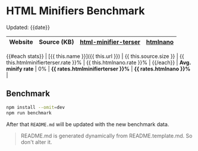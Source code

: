# HTML Minifiers Benchmark

Updated: {{date}}

[html-minifier-terser]: https://www.npmjs.com/package/html-minifier-terser/v/{{versions.htmlminifierterser}}
[htmlnano]: https://www.npmjs.com/package/htmlnano/v/{{versions.htmlnano}}

| Website | Source (KB) | [html-minifier-terser] | [htmlnano] |
| ------- | ----------: | ---------------------: | ---------: |
{{#each stats}}
| [{{ this.name }}]({{ this.url }}) | {{ this.source.size }} | {{ this.htmlminifierterser.rate }}% | {{ this.htmlnano.rate }}% |
{{/each}}
| **Avg. minify rate** | 0% | **{{ rates.htmlminifierterser }}%** | **{{ rates.htmlnano }}%** |

## Benchmark

```bash
npm install --omit=dev
npm run benchmark
```

After that `README.md` will be updated with the new benchmark data.

> README.md is generated dynamically from README.template.md. So don't alter it.
